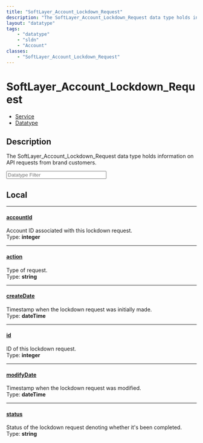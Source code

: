 ```yaml
---
title: "SoftLayer_Account_Lockdown_Request"
description: "The SoftLayer_Account_Lockdown_Request data type holds information on API requests from brand customers."
layout: "datatype"
tags:
    - "datatype"
    - "sldn"
    - "Account"
classes:
    - "SoftLayer_Account_Lockdown_Request"
---
```


# SoftLayer_Account_Lockdown_Request
<div id='service-datatype'>
    <ul id='sldn-reference-tabs'>
    <li id='service'> <a href='/reference/services/SoftLayer_Account_Lockdown_Request' >Service</a></li>    <li id='datatype'> <a href='/reference/datatypes/SoftLayer_Account_Lockdown_Request' >Datatype</a></li>
    </ul>
</div>

## Description 
The SoftLayer_Account_Lockdown_Request data type holds information on API requests from brand customers. 





<!-- Filer BEGIN -->
<div class="view-filters">
        <div class="clearfix">
            <div class="search-input-box">
                <input placeholder="Datatype Filter" onkeyup="titleSearch(inputId='prop-input', divId='properties', elementClass='prop-row')" 
                    type="text" id="prop-input" value="" size="30" maxlength="128" class="form-text">
            </div>
        </div>
</div>
<!-- Filer END -->

<div id="properties" class="content">
<div id="localProperties" class="prop-content" >

## Local
<div class="prop-row">

-----
[accountId]: #accountid
#### [accountId]
Account ID associated with this lockdown request.  
<span class="type-label">Type: </span>**integer**


</div>
<div class="prop-row">

-----
[action]: #action
#### [action]
Type of request.  
<span class="type-label">Type: </span>**string**


</div>
<div class="prop-row">

-----
[createDate]: #createdate
#### [createDate]
Timestamp when the lockdown request was initially made.  
<span class="type-label">Type: </span>**dateTime**


</div>
<div class="prop-row">

-----
[id]: #id
#### [id]
ID of this lockdown request.  
<span class="type-label">Type: </span>**integer**


</div>
<div class="prop-row">

-----
[modifyDate]: #modifydate
#### [modifyDate]
Timestamp when the lockdown request was modified.  
<span class="type-label">Type: </span>**dateTime**


</div>
<div class="prop-row">

-----
[status]: #status
#### [status]
Status of the lockdown request denoting whether it's been completed.  
<span class="type-label">Type: </span>**string**


</div>
</div>
<!-- LOCAL PROPERTY END -->

</div>


